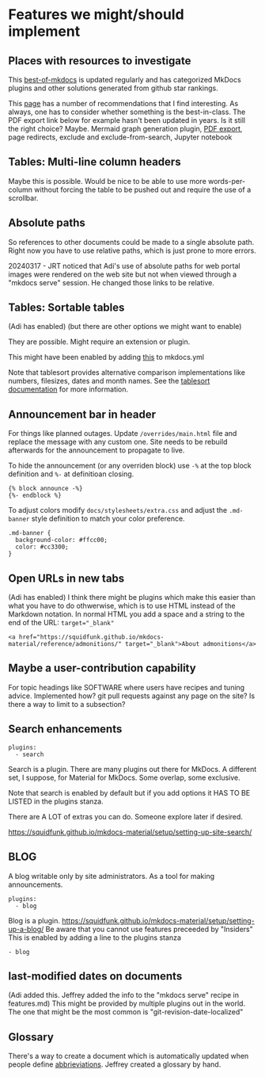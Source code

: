 # Features we might/should implement

## Places with resources to investigate
This [best-of-mkdocs](https://github.com/mkdocs/catalog) is updated regularly and has categorized MkDocs plugins and other solutions generated from github star rankings.

This [page](https://chrieke.medium.com/the-best-mkdocs-plugins-and-customizations-fc820eb19759) has a number of recommendations that I find interesting. As always, one has to consider whether something is the best-in-class. The PDF export link below for example hasn't been updated in years. Is it still the right choice? Maybe.
Mermaid graph generation plugin, [PDF export](https://github.com/zhaoterryy/mkdocs-pdf-export-plugin), page redirects, exclude and exclude-from-search, Jupyter notebook

## Tables: Multi-line column headers
Maybe this is possible. Would be nice to be able to use more words-per-column without forcing the table to be pushed out and require the use of a scrollbar.

## Absolute paths
So references to other documents could be made to a single absolute path.
Right now you have to use relative paths, which is just prone to more errors. 

20240317 - JRT noticed that Adi's use of absolute paths for web portal images were rendered on the web site but not when viewed through a "mkdocs serve" session. He changed those links to be relative.

## Tables: Sortable tables
(Adi has enabled) (but there are other options we might want to enable)

They are possible. Might require an extension or plugin.

This might have been enabled by adding [this](https://squidfunk.github.io/mkdocs-material/reference/data-tables/#sortable-tables-mkdocsyml) to mkdocs.yml

Note that tablesort provides alternative comparison implementations like numbers, filesizes, dates and month names. See the [tablesort documentation](http://tristen.ca/tablesort/demo/) for more information.

## Announcement bar in header
For things like planned outages.
Update `/overrides/main.html` file and replace the message with any custom one. Site needs to be rebuild afterwards for the announcement to propagate to live.

To hide the announcement (or any overriden block) use `-%` at the top block definition and `%-` at definitioan closing.
```
{% block announce -%}
{%- endblock %}
```
To adjust colors modify `docs/stylesheets/extra.css` and adjust the `.md-banner` style definition to match your color preference.
```
.md-banner {
  background-color: #ffcc00;
  color: #cc3300;
}
```
## Open URLs in new tabs
(Adi has enabled)
I think there might be plugins which make this easier than what you have to do othwerwise, which is to use HTML instead of the Markdown notation. In normal HTML you add a space and a string to the end of the URL: `target="_blank"`

```
<a href="https://squidfunk.github.io/mkdocs-material/reference/admonitions/" target="_blank">About admonitions</a>
```

## Maybe a user-contribution capability
For topic headings like SOFTWARE where users have recipes and tuning advice. Implemented how? git pull requests against any page on the site? Is there a way to limit to a subsection?

## Search enhancements
```
plugins:
  - search
```
  
Search is a plugin.
There are many plugins out there for MkDocs. A different set, I suppose, for Material for MkDocs. Some overlap, some exclusive.

Note that search is enabled by default but if you add options it HAS TO BE LISTED in the plugins stanza.

There are A LOT of extras you can do. Someone explore later if desired.

https://squidfunk.github.io/mkdocs-material/setup/setting-up-site-search/

## BLOG
A blog writable only by site administrators. As a tool for making announcements.
```
plugins:
  - blog
```
Blog is a plugin.
https://squidfunk.github.io/mkdocs-material/setup/setting-up-a-blog/
Be aware that you cannot use features preceeded by "Insiders"
This is enabled by adding a line to the plugins stanza

`- blog`

## last-modified dates on documents
(Adi added this. Jeffrey added the info to the "mkdocs serve" recipe in features.md)
This might be provided by multiple plugins out in the world.
The one that might be the most common is "git-revision-date-localized"

## Glossary
There's a way to create a document which is automatically updated when people define [abbrieviations](features.md#abbrieviations).
Jeffrey created a glossary by hand.

